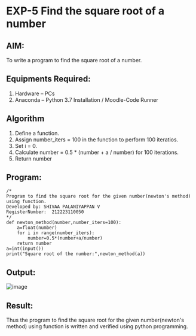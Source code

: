 # EXP-5 Find the square root of a number

## AIM:
To write a program to find the square root of a number.

## Equipments Required:
1. Hardware – PCs
2. Anaconda – Python 3.7 Installation / Moodle-Code Runner

## Algorithm
1. Define a function.
2. Assign number_iters = 100 in the function to perform 100 iteratios.
3. Set i = 0.
4. Calculate  number = 0.5 * (number + a / number) for 100 iterations.
5. Return number

## Program:
```
/*
Program to find the square root for the given number(newton's method) using function.
Developed by: SHIVAA PALANIYAPPAN V
RegisterNumber:  212223110050
*/
def newton_method(number,number_iters=100):
    a=float(number)
    for i in range(number_iters):
        number=0.5*(number+a/number)
    return number
a=int(input())
print("Square root of the number:",newton_method(a))
```

## Output:
![image](https://github.com/shivaa-palaniyappan/Square-root-of-a-number/assets/146915611/093b5a00-a6a9-4576-b955-a2be8a833329)



## Result:
Thus the program to find the square root for the given number(newton's method) using function is written and verified using python programming.

